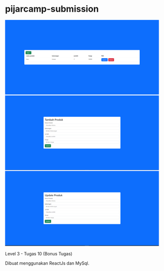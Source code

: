 # pijarcamp-submission

<img src="https://raw.githubusercontent.com/sayarama/pijarcamp-submission/master/Screenshot/Home.PNG"/>

<img src="https://raw.githubusercontent.com/sayarama/pijarcamp-submission/master/Screenshot/Tambah.PNG"/>

<img src="https://raw.githubusercontent.com/sayarama/pijarcamp-submission/master/Screenshot/Update.PNG"/>

Level 3 - Tugas 10 (Bonus Tugas)

Dibuat menggunakan ReactJs dan MySql.
